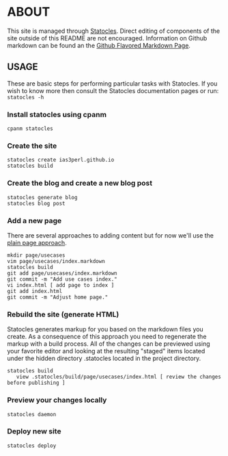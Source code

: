 # ABOUT

This site is managed through [Statocles](https://metacpan.org/pod/Statocles). Direct editing of components of the site outside of this README are not encouraged. Information on Github markdown can be found an the [Github Flavored Markdown Page](https://help.github.com/articles/github-flavored-markdown/).

## USAGE

These are basic steps for performing particular tasks with Statocles. If you wish to know more then consult the Statocles documentation pages or run: ```statocles -h```

### Install statocles using cpanm
```
cpanm statocles
```

### Create the site

```
statocles create ias3perl.github.io
statocles build
```

### Create the blog and create a new blog post

```
statocles generate blog
statocles blog post 
```

### Add a new page
There are several approaches to adding content but for now we'll use the [plain page approach]().
```
mkdir page/usecases
vim page/usecases/index.markdown
statocles build
git add page/usecases/index.markdown
git commit -m "Add use cases index."
vi index.html [ add page to index ]
git add index.html
git commit -m "Adjust home page."
```

### Rebuild the site (generate HTML)
Statocles generates markup for you based on the markdown files you create. As a consequence of this approach you need to regenerate the markup with a build process. All of the changes can be previewed using your favorite editor and looking at the resulting "staged" items located under the hidden directory .statocles located in the project directory. 
```
statocles build
   view .statocles/build/page/usecases/index.html [ review the changes before publishing ]
```
  

### Preview your changes locally
```
statocles daemon
```

### Deploy new site
```
statocles deploy
```
